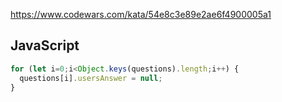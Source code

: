 https://www.codewars.com/kata/54e8c3e89e2ae6f4900005a1

## JavaScript
```js
for (let i=0;i<Object.keys(questions).length;i++) {
  questions[i].usersAnswer = null;
}
```